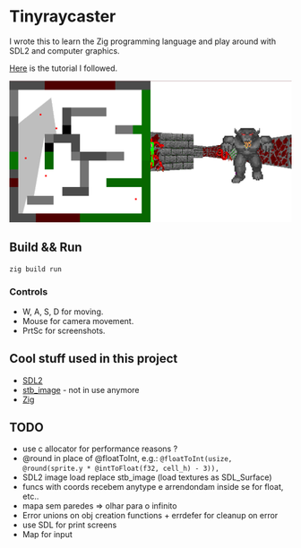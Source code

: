 # Tinyraycaster

I wrote this to learn the Zig programming language and play around with SDL2
and computer graphics.

[Here](https://github.com/ssloy/tinyraycaster/wiki) is the tutorial I followed.

![Game screenshot](/screenshot.png)

## Build && Run

`zig build run`

### Controls

- W, A, S, D for moving.
- Mouse for camera movement.
- PrtSc for screenshots.

## Cool stuff used in this project

- [SDL2](https://www.libsdl.org/index.php)
- [stb_image](https://github.com/nothings/stb) - not in use anymore
- [Zig](https://ziglang.org/)

## TODO

- use c allocator for performance reasons ?
- @round in place of @floatToInt,
  e.g.: `@floatToInt(usize, @round(sprite.y * @intToFloat(f32, cell_h) - 3)),`
- SDL2 image load replace stb_image (load textures as SDL_Surface)
- funcs with coords recebem anytype e arrendondam inside se for float, etc..
- mapa sem paredes => olhar para o infinito
- Error unions on obj creation functions + errdefer for cleanup on error
- use SDL for print screens
- Map for input
